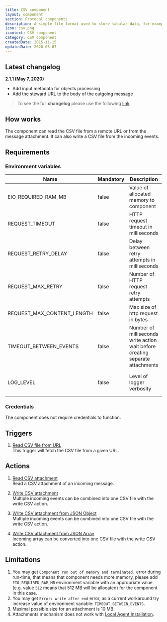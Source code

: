 ```yaml
---
title: CSV component
layout: component
section: Protocol components
description: A simple file format used to store tabular data, for example from a spreadsheet or a database.
icon: csv.png
icontext: CSV component
category: CSV component
createdDate: 2015-11-15
updatedDate: 2020-05-07
---
```


## Latest changelog

**2.1.1 (May 7, 2020)**

* Add input metadata for objects processing
* Add the steward URL to the body of the outgoing message

> To see the full **changelog** please use the following [link](/components/csv/changelog).

## How works

The component can read the CSV file from a remote URL or from the message
attachment. It can also write a CSV file from the incoming events.

## Requirements

### Environment variables

|Name|Mandatory|Description|Values|
|----|---------|-----------|------|
|EIO_REQUIRED_RAM_MB| false | Value of allocated memory to component | Recommended: 512 |
|REQUEST_TIMEOUT| false |  HTTP request timeout in milliseconds | Default value: 10000 |
|REQUEST_RETRY_DELAY| false | Delay between retry attempts in milliseconds | Default value: 7000 |
|REQUEST_MAX_RETRY| false | Number of HTTP request retry attempts |  Default value: 7 |
|REQUEST_MAX_CONTENT_LENGTH| false | Max size of http request in bytes | Default value: 10485760 |
|TIMEOUT_BETWEEN_EVENTS| false | Number of milliseconds write action wait before creating separate attachments | Default value: 10000 |
|LOG_LEVEL| false | Level of logger verbosity | trace, debug, info, warning, error Default: info |


### Credentials

The component does not require credentials to function.


## Triggers

  1. [Read CSV file from URL](/components/csv/triggers#read-csv-file-from-url)                                                 
  This trigger will fetch the CSV file from a given URL.

## Actions

  1. [Read CSV attachment](/components/csv/actions#read-csv-attachment)                                                         
  Read a CSV attachment of an incoming message.

  2. [Write CSV attachment](/components/csv/actions#write-csv-attachment)                                                   
  Multiple incoming events can be combined into one CSV file with the write CSV action.

  3. [Write CSV attachment from JSON Object](/components/csv/actions#write-csv-attachment-from-json-object)                 
  Multiple incoming events can be combined into one CSV file with the write CSV action.

  4. [Write CSV attachment from JSON Array](/components/csv/actions#write-csv-attachment-from-json-array)                   
  Incoming array can be converted into one CSV file with the write CSV action.

## Limitations

  1. You may get `Component run out of memory and terminated.` error during run-time, that means that component needs more memory, please add `EIO_REQUIRED_RAM_MB` environment variable with an appropriate value (e.g. value `512` means that 512 MB will be allocated) for the component in this case.
  2. You may get `Error: write after end` error, as a current workaround try increase value of environment variable: `TIMEOUT_BETWEEN_EVENTS`.
  3. Maximal possible size for an attachment is 10 MB.
  4. Attachments mechanism does not work with [Local Agent Installation](/getting-started/local-agent).
